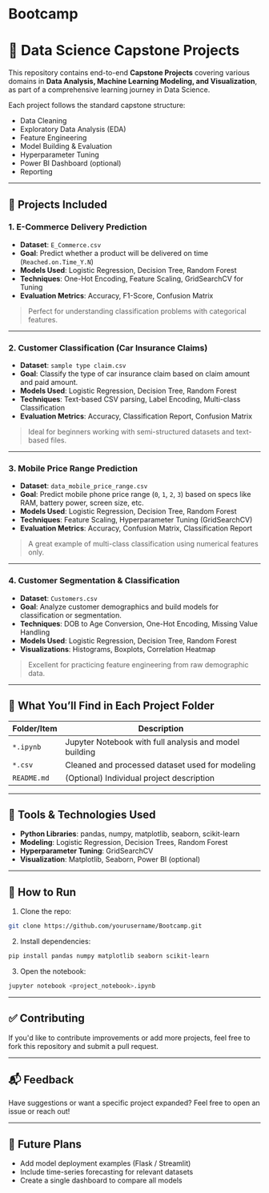 # Bootcamp

# 🧪 Data Science Capstone Projects

This repository contains end-to-end **Capstone Projects** covering various domains in **Data Analysis, Machine Learning Modeling, and Visualization**, as part of a comprehensive learning journey in Data Science.

Each project follows the standard capstone structure:
- Data Cleaning
- Exploratory Data Analysis (EDA)
- Feature Engineering
- Model Building & Evaluation
- Hyperparameter Tuning
- Power BI Dashboard (optional)
- Reporting

---

## 📁 Projects Included

### 1. **E-Commerce Delivery Prediction**
- **Dataset**: `E_Commerce.csv`
- **Goal**: Predict whether a product will be delivered on time (`Reached.on.Time_Y.N`)
- **Models Used**: Logistic Regression, Decision Tree, Random Forest
- **Techniques**: One-Hot Encoding, Feature Scaling, GridSearchCV for Tuning
- **Evaluation Metrics**: Accuracy, F1-Score, Confusion Matrix

> Perfect for understanding classification problems with categorical features.

---

### 2. **Customer Classification (Car Insurance Claims)**
- **Dataset**: `sample type claim.csv`
- **Goal**: Classify the type of car insurance claim based on claim amount and paid amount.
- **Models Used**: Logistic Regression, Decision Tree, Random Forest
- **Techniques**: Text-based CSV parsing, Label Encoding, Multi-class Classification
- **Evaluation Metrics**: Accuracy, Classification Report, Confusion Matrix

> Ideal for beginners working with semi-structured datasets and text-based files.

---

### 3. **Mobile Price Range Prediction**
- **Dataset**: `data_mobile_price_range.csv`
- **Goal**: Predict mobile phone price range (`0`, `1`, `2`, `3`) based on specs like RAM, battery power, screen size, etc.
- **Models Used**: Logistic Regression, Decision Tree, Random Forest
- **Techniques**: Feature Scaling, Hyperparameter Tuning (GridSearchCV)
- **Evaluation Metrics**: Accuracy, Confusion Matrix, Classification Report

> A great example of multi-class classification using numerical features only.

---

### 4. **Customer Segmentation & Classification**
- **Dataset**: `Customers.csv`
- **Goal**: Analyze customer demographics and build models for classification or segmentation.
- **Techniques**: DOB to Age Conversion, One-Hot Encoding, Missing Value Handling
- **Models Used**: Logistic Regression, Decision Tree, Random Forest
- **Visualizations**: Histograms, Boxplots, Correlation Heatmap

> Excellent for practicing feature engineering from raw demographic data.

---

## 🧾 What You’ll Find in Each Project Folder

| Folder/Item | Description |
|-------------|-------------|
| `*.ipynb` | Jupyter Notebook with full analysis and model building |
| `*.csv` | Cleaned and processed dataset used for modeling |
| `README.md` | (Optional) Individual project description |

---

## 🔧 Tools & Technologies Used

- **Python Libraries**: pandas, numpy, matplotlib, seaborn, scikit-learn
- **Modeling**: Logistic Regression, Decision Trees, Random Forest
- **Hyperparameter Tuning**: GridSearchCV
- **Visualization**: Matplotlib, Seaborn, Power BI (optional)

---

## 📌 How to Run

1. Clone the repo:
```bash
git clone https://github.com/yourusername/Bootcamp.git
```

2. Install dependencies:
```bash
pip install pandas numpy matplotlib seaborn scikit-learn
```

3. Open the notebook:
```bash
jupyter notebook <project_notebook>.ipynb
```

---


## ✅ Contributing

If you'd like to contribute improvements or add more projects, feel free to fork this repository and submit a pull request.

---

## 📬 Feedback

Have suggestions or want a specific project expanded? Feel free to open an issue or reach out!

---

## 🚀 Future Plans

- Add model deployment examples (Flask / Streamlit)
- Include time-series forecasting for relevant datasets
- Create a single dashboard to compare all models

